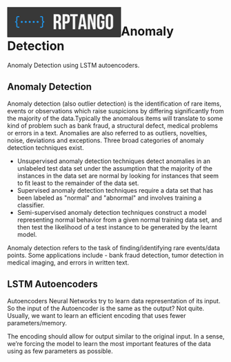 <img src="./Dataset/rptango_logo1.png" width="264" height="70" align="left"/>

# Anomaly Detection
Anomaly Detection using LSTM autoencoders.

## Anomaly Detection
Anomaly detection (also outlier detection) is the identification of rare items, events or observations which raise suspicions by differing significantly from the majority of the data.Typically the anomalous items will translate to some kind of problem such as bank fraud, a structural defect, medical problems or errors in a text. Anomalies are also referred to as outliers, novelties, noise, deviations and exceptions.
Three broad categories of anomaly detection techniques exist. 
- Unsupervised anomaly detection techniques detect anomalies in an unlabeled test data set under the assumption that the majority of the instances in the data set are normal by looking for instances that seem to fit least to the remainder of the data set. 
- Supervised anomaly detection techniques require a data set that has been labeled as "normal" and "abnormal" and involves training a classifier. 
- Semi-supervised anomaly detection techniques construct a model representing normal behavior from a given normal training data set, and then test the likelihood of a test instance to be generated by the learnt model.

Anomaly detection refers to the task of finding/identifying rare events/data points. Some applications include - bank fraud detection, tumor detection in medical imaging, and errors in written text.


## LSTM Autoencoders
Autoencoders Neural Networks try to learn data representation of its input. So the input of the Autoencoder is the same as the output? Not quite. Usually, we want to learn an efficient encoding that uses fewer parameters/memory.

The encoding should allow for output similar to the original input. In a sense, we’re forcing the model to learn the most important features of the data using as few parameters as possible.
